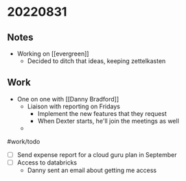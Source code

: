 # 20220831
## Notes
- Working on [[evergreen]]
	- Decided to ditch that ideas, keeping zettelkasten

## Work
- One on one with [[Danny Bradford]]
	- Liaison with reporting on Fridays
		- Implement the new features that they request
		- When Dexter starts, he'll join the meetings as well
	- 

#work/todo 
- [ ] Send expense report for a cloud guru plan in September
- [ ] Access to databricks
	- Danny sent an email about getting me access